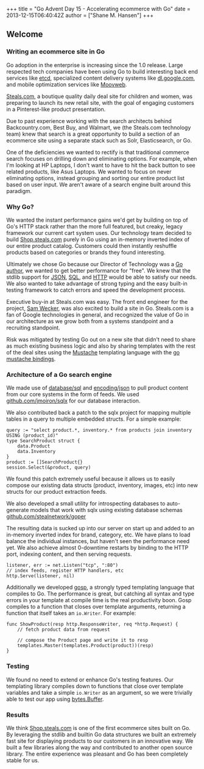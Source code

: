 +++
title = "Go Advent Day 15 - Accelerating ecommerce with Go"
date = 2013-12-15T06:40:42Z
author = ["Shane M. Hansen"]
+++

## Welcome

### Writing an ecommerce site in Go

Go adoption in the enterprise is increasing since the 1.0 release. Large respected tech companies have been using Go to build interesting back end services like [etcd](https://github.com/coreos/etcd), specialized content delivery systems like [dl.google.com](http://www.oscon.com/oscon2013/public/schedule/detail/28669), and mobile optimization services like [Moovweb](http://www.moovweb.com/).

[Steals.com](http://steals.com), a boutique quality daily deal site for children and women, was preparing to launch its new retail site, with the goal of engaging customers in a Pinterest-like product presentation.

Due to past experience working with the search architects behind Backcountry.com, Best Buy, and Walmart, we (the Steals.com technology team) knew that search is a great opportunity to build a section of an ecommerce site using a separate stack such as Solr, Elasticsearch, or Go.

One of the deficiencies we wanted to rectify is that traditional commerce search focuses on drilling down and eliminating options. For example, when I'm looking at HP Laptops, I don't want to have to hit the back button to see related products, like Asus Laptops. We wanted to focus on never eliminating options, instead grouping and sorting our entire product list based on user input. We aren't aware of a search engine built around this paradigm.

### Why Go?

We wanted the instant performance gains we'd get by building on top of Go's HTTP stack rather than the more full featured, but creaky, legacy framework our current cart system uses. Our technology team decided to build [Shop.steals.com](http://shop.steals.com/) purely in Go using an in-memory inverted index of our entire product catalog. Customers could then instantly reshuffle products based on categories or brands they found interesting.

Ultimately we chose Go because our Director of Technology was a [Go author](http://golang.org/AUTHORS#L308), we wanted to get better performance for "free". We knew that the stdlib support for [JSON](http://golang.org/pkg/encoding/json/), [SQL](http://golang.org/pkg/database/sql), and [HTTP](http://golang.org/pkg/net/http) would be able to satisfy our needs. We also wanted to take advantage of strong typing and the easy built-in testing framework to catch errors and speed the development process.

Executive buy-in at Steals.com was easy. The front end engineer for the project, [Sam Wecker](https://github.com/swecker), was also excited to build a site in Go. Steals.com is a fan of Google technologies in general, and recognized the value of Go in our architecture as we grow both from a systems standpoint and a recruiting standpoint.

Risk was mitigated by testing Go out on a new site that didn't need to share as much existing business logic and also by sharing templates with the rest of the deal sites using the [Mustache](http://mustache.github.io/) templating language with the [go mustache bindings](https://github.com/hoisie/mustache).

### Architecture of a Go search engine

We made use of [database/sql](http://golang.org/pkg/database/sql) and [encoding/json](http://golang.org/pkg/encoding/json) to pull product content from our core systems in the form of feeds. We used [github.com/jmoiron/sqlx](https://github.com/jmoiron/sqlx) for our database interaction.

We also contributed back a patch to the sqlx project for mapping multiple tables in a query to multiple embedded structs. For a simple example:

    query := "select product.*, inventory.* from products join inventory USING (product_id)"
    type SearchProduct struct {
        data.Product
        data.Inventory
    }
    product := []SearchProduct{}
    session.Select(&product, query)

We found this patch extremely useful because it allows us to easily compose our existing data structs (product, inventory, images, etc) into new structs for our product extraction feeds.

We also developed a small utility for introspecting databases to auto-generate models that work with sqlx using existing database schemas [github.com/stealnetwork/goper](https://github.com/stealnetwork/goper)

The resulting data is sucked up into our server on start up and added to an in-memory inverted index for brand, category, etc. We have plans to load balance the individual instances, but haven't seen the performance need yet. We also achieve almost 0-downtime restarts by binding to the HTTP port, indexing content, and then serving requests.

    listener, err := net.Listen("tcp", ":80")
    // index feeds, register HTTP handlers, etc
    http.Serve(listener, nil)

Additionally we developed [gosp](https://github.com/stealnetwork/gosp), a strongly typed templating language that compiles to Go. The performance is great, but catching all syntax and type errors in your template at compile time is the real productivity boon. Gosp compiles to a function that closes over template arguments, returning a function that itself takes an `io.Writer`. For example:

    func ShowProduct(resp http.ResponseWriter, req *http.Request) {
        // fetch product data from request	

        // compose the Product page and write it to resp
        templates.Master(templates.Product(product))(resp)
    }

### Testing

We found no need to extend or enhance Go's testing features. Our templating library compiles down to functions that close over template variables and take a simple `io.Writer` as an argument, so we were trivially able to test our app using [bytes.Buffer](http://golang.org/pkg/bytes/#Buffer).

### Results

We think [Shop.steals.com](http://shop.steals.com) is one of the first ecommerce sites built on Go. By leveraging the stdlib and builtin Go data structures we built an extremely fast site for displaying products to our customers in an innovative way. We built a few libraries along the way and contributed to another open source library. The entire experience was pleasant and Go has been completely stable for us.
